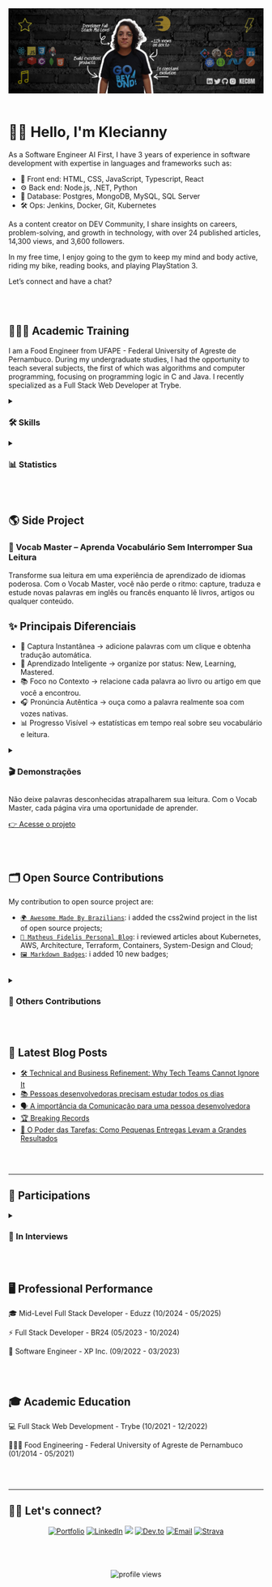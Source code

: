 <img title="My social networks" alt="My social networks" src="./assets/Couver-2025.png" />

<br>
<br>

# 👋🏽 Hello, I'm Klecianny

As a Software Engineer AI First, I have 3 years of experience in software development with expertise in languages and frameworks such as:

- 🎨 Front end: HTML, CSS, JavaScript, Typescript, React
- ⚙️ Back end: Node.js, .NET, Python
- 💾 Database: Postgres, MongoDB, MySQL, SQL Server
- 🛠️ Ops: Jenkins, Docker, Git, Kubernetes

<!-- Use the Dev.to api for get status -->
As a content creator on DEV Community, I share insights on careers, problem-solving, and growth in technology, with over 24 published articles, 14,300 views, and 3,600 followers.

In my free time, I enjoy going to the gym to keep my mind and body active, riding my bike, reading books, and playing PlayStation 3.

Let’s connect and have a chat?

<br>
<br>

## 👩🏽‍🎓 Academic Training

I am a Food Engineer from UFAPE - Federal University of Agreste de Pernambuco. During my undergraduate studies, I had the opportunity to teach several subjects, the first of which was algorithms and computer programming, focusing on programming logic in C and Java. I recently specialized as a Full Stack Web Developer at Trybe.

<details>
  <summary><h3>🛠 Skills</h3></summary>
<p>
<div>
<h4>Languages</h4>
<img title="JavaScript" alt="JavaScript" height="40" width="40" src="https://raw.githubusercontent.com/devicons/devicon/master/icons/javascript/javascript-plain.svg" />
<img title="TypeScript" alt="TypeScript" height="40" width="40" src="https://raw.githubusercontent.com/devicons/devicon/master/icons/typescript/typescript-original.svg" />
<img title="Python" alt="Python" height="40" width="40" src="https://cdn.jsdelivr.net/gh/devicons/devicon/icons/python/python-original.svg" />
  
<br>

<h4>Frontend Tools</h4>
<img title="HTML" alt="HTML" height="40" width="40" src="https://raw.githubusercontent.com/devicons/devicon/master/icons/html5/html5-original.svg" />
<img title="CSS" alt="CSS" height="40" width="40" src="https://raw.githubusercontent.com/devicons/devicon/master/icons/css3/css3-original.svg" />
<img title="React" alt="React" height="40" width="40" src="https://raw.githubusercontent.com/devicons/devicon/master/icons/react/react-original.svg" />
<img title="Redux" alt="Redux" height="40" width="40" src="https://raw.githubusercontent.com/devicons/devicon/master/icons/redux/redux-original.svg" />
<img title="Bootstrap" alt="Bootstrap" width="40" height="40" src="https://cdn.jsdelivr.net/gh/devicons/devicon/icons/bootstrap/bootstrap-original.svg" />
<img title="Ant Design" alt="Ant Design" height="40" width="40" src="https://cdn.jsdelivr.net/gh/devicons/devicon@latest/icons/antdesign/antdesign-original.svg" />
<img title="Material UI" alt="Material UI" height="40" width="40" src="https://cdn.jsdelivr.net/gh/devicons/devicon@latest/icons/materialui/materialui-original.svg" />         
<img title="Tailwindcss" alt="Tailwindcss" height="40" width="40" src="https://cdn.jsdelivr.net/gh/devicons/devicon@latest/icons/tailwindcss/tailwindcss-original.svg" />

<br>
  
<h4>Backend Tools</h4>
<img title="Node.JS" alt="Node.JS" height="40" width="40" src="https://cdn.jsdelivr.net/gh/devicons/devicon/icons/nodejs/nodejs-original.svg" />
<img title="MySQL" alt="MySQL" height="40" width="40" src="https://cdn.jsdelivr.net/gh/devicons/devicon/icons/mysql/mysql-original.svg" />
<img title="MongoDB" alt="MongoDB" height="40" width="40" src="https://cdn.jsdelivr.net/gh/devicons/devicon/icons/mongodb/mongodb-original.svg" />
<img title="PostgreSQL" alt="PostgreSQL" height="40" width="40" src="https://cdn.jsdelivr.net/gh/devicons/devicon/icons/postgresql/postgresql-original.svg" />
<img title="SQL Server" alt="SQL Server" height="40" width="40" src="https://cdn.jsdelivr.net/gh/devicons/devicon@latest/icons/microsoftsqlserver/microsoftsqlserver-original.svg" />
<img title="Django" alt="Django" height="40" width="40" src="https://cdn.jsdelivr.net/gh/devicons/devicon@latest/icons/django/django-plain.svg" />
<img title="Django Rest Framework" alt="Django Rest Framework" height="40" width="40" src="https://cdn.jsdelivr.net/gh/devicons/devicon@latest/icons/djangorest/djangorest-original.svg" />
<img title="DBeaver" alt="DBeaver" height="40" width="40" src="https://cdn.jsdelivr.net/gh/devicons/devicon@latest/icons/dbeaver/dbeaver-original.svg" />
<img title="Postman" alt="Postman" height="40" width="40" src="https://cdn.jsdelivr.net/gh/devicons/devicon@latest/icons/postman/postman-original.svg" />

<br>

<h4>Testing Tools</h4>
<img title="Jest" alt="Jest" height="40" width="40" src="https://raw.githubusercontent.com/devicons/devicon/master/icons/jest/jest-plain.svg" />
<img title="React Testing Library" alt="React Testing Library" width="40" height="40" src="https://testing-library.com/img/logo-large.png" />
<img title="Mocha" alt="Mocha" height="40" width="40" src="https://cdn.jsdelivr.net/gh/devicons/devicon/icons/mocha/mocha-plain.svg" />
<img title="Pytest" alt="Pytest" height="40" width="40" src="https://cdn.jsdelivr.net/gh/devicons/devicon/icons/pytest/pytest-original.svg" />

<br>

<h4>DevOps Tools</h4>
<img title="Docker" alt="Docker" height="40" width="40" src="https://raw.githubusercontent.com/devicons/devicon/master/icons/docker/docker-original.svg" />
<img title="Vercel" alt="Vercel" height="40" width="40" src="https://www.svgrepo.com/show/327408/logo-vercel.svg" />
<img title="Jenkins" alt="Jenkins" height="40" width="40" src="https://cdn.jsdelivr.net/gh/devicons/devicon@latest/icons/jenkins/jenkins-original.svg" />
<img title="Grafana" alt="Grafana" height="40" width="40" src="https://cdn.jsdelivr.net/gh/devicons/devicon@latest/icons/grafana/grafana-original.svg" />

<br>

<h4>Utility Tools</h4>
<img title="Linux" alt="Linux" width="40" height="40" src="https://raw.githubusercontent.com/devicons/devicon/master/icons/linux/linux-original.svg" />
<img title="Windows" alt="Windows" width="40" height="40" src="https://cdn.jsdelivr.net/gh/devicons/devicon@latest/icons/windows11/windows11-original.svg" />
<img title="Debian" alt="Debian" width="40" height="40" src="https://cdn.jsdelivr.net/gh/devicons/devicon/icons/debian/debian-original.svg" />
<img title="Apple" alt="Apple" width="40" height="40" src="https://cdn.jsdelivr.net/gh/devicons/devicon@latest/icons/apple/apple-original.svg" />     
<img title="Vscode" alt="Vscode" height="40" width="40" src="https://cdn.jsdelivr.net/gh/devicons/devicon/icons/vscode/vscode-original.svg" />
<img title="Jira" alt="Jira" height="40" width="40" src="https://cdn.jsdelivr.net/gh/devicons/devicon@latest/icons/jira/jira-original.svg" />

</div>
</p>
</details>

<details>
<summary><h3>📊 Statistics</h3></summary>

<div align="center">
  <img width="96%" src="https://github-profile-summary-cards.vercel.app/api/cards/profile-details?username=Kecbm&theme=radical" />
</div>

<div align="center">
  <img width="48%" src="https://github-readme-stats.anuraghazra1.vercel.app/api/top-langs/?username=kecbm&theme=radical&hide_border=true&no-bg=true&no-frame=true&langs_count=10&layout=compact" />
  <img width="48%" src="https://github-readme-stats.vercel.app/api?username=Kecbm&theme=radical&hide_border=true" />
</div>

</details>

<br>
<br>

<!--
## 👩🏽‍💻 Professional

I am currently a Software Engineer AI First at 

<br>
<br>
-->

## 🌎 Side Project

### 📖 Vocab Master – Aprenda Vocabulário Sem Interromper Sua Leitura

Transforme sua leitura em uma experiência de aprendizado de idiomas poderosa.
Com o Vocab Master, você não perde o ritmo: capture, traduza e estude novas palavras em inglês ou francês enquanto lê livros, artigos ou qualquer conteúdo.

## ✨ Principais Diferenciais

- 🚀 Captura Instantânea → adicione palavras com um clique e obtenha tradução automática.
- 🧠 Aprendizado Inteligente → organize por status: New, Learning, Mastered.
- 📚 Foco no Contexto → relacione cada palavra ao livro ou artigo em que você a encontrou.
- 🎧 Pronúncia Autêntica → ouça como a palavra realmente soa com vozes nativas.
- 📊 Progresso Visível → estatísticas em tempo real sobre seu vocabulário e leitura.

<details>
  <summary><h3>🎬 Demonstrações</h3></summary>

📚 Adicione novas palavras e veja a mágica acontecer
<img title="Adicionando uma nova palavra" alt="My social networks" src="./assets/1.add.gif" />

🎮 Transforme seu aprendizado em um jogo
<img title="Adicionando uma nova palavra" alt="My social networks" src="./assets/2.edit.gif" />

🔎 Encontre qualquer palavra em segundos
<img title="Adicionando uma nova palavra" alt="My social networks" src="./assets/3.filters.gif" />
</details>

Não deixe palavras desconhecidas atrapalharem sua leitura.
Com o Vocab Master, cada página vira uma oportunidade de aprender.

[👉 Acesse o projeto](mastervocab.vercel.app)

<br>
<br>

## 🗂️ Open Source Contributions

My contribution to open source project are:

- [`🌍 Awesome Made By Brazilians`](https://github.com/felipefialho/awesome-made-by-brazilians/pull/182): i added the css2wind project in the list of open source projects;
- [`🦕 Matheus Fidelis Personal Blog`](https://github.com/msfidelis/personal-blog): i reviewed articles about Kubernetes, AWS, Architecture, Terraform, Containers, System-Design and Cloud;
- [`🖼️ Markdown Badges`](https://github.com/Ileriayo/markdown-badges/pull/805): i added 10 new badges;

<br>

<details>
  <summary><h3>📑 Others Contributions</h3></summary>

  - [`🎨 KawaiiLogos`](https://github.com/SAWARATSUKI/KawaiiLogos/pull/197): I add the português README translation;
  - [`🐧 Frontend Rinha`](https://github.com/codante-io/rinha-frontend/pull/28): i organized the list of JSON files in ascending order according to size and added this information to the list;
  - [`🆘 SOS Enchentes`](https://github.com/sidssouza/sos-enchentes/pull/1): i improved the pop-up design by adding a closed icon;
</details>

<br>
<br>

## 📖 Latest Blog Posts

<ul>
<li><a href="https://dev.to/kecbm/technical-and-business-refinement-why-tech-teams-cannot-ignore-it-43i5" target="_blank">🛠️ Technical and Business Refinement: Why Tech Teams Cannot Ignore It</a></li>
<li><a href="https://dev.to/kecbm/pessoas-desenvolvedoras-precisam-estudar-todos-os-dias-5dea" target="_blank">📚 Pessoas desenvolvedoras precisam estudar todos os dias</a></li>
<li><a href="https://dev.to/kecbm/a-importancia-da-comunicacao-para-uma-pessoa-desenvolvedora-4349" target="_blank">🗣️  A importância da Comunicação para uma pessoa desenvolvedora</a></li>
<li><a href="https://dev.to/kecbm/breaking-records-55ji" target="_blank">🏆 Breaking Records</a></li>
<li><a href="https://dev.to/kecbm/o-poder-das-tarefas-como-pequenas-entregas-levam-a-grandes-resultados-2of6" target="_blank">🧩 O Poder das Tarefas: Como Pequenas Entregas Levam a Grandes Resultados</a></li>
</ul>

<br>
<br>

----

## 🤠 Participations

<details>
<summary><h3>🎥 In Interviews</h3></summary>

- 💾 <a href="https://www.twitch.tv/videos/2435200518" target="_blank">Palestra De Volta ao Código no GitHub Brasil</a>
- 💻 <a href="https://www.linkedin.com/posts/kooperecooperativa_na-koopere-acreditamos-na-melhoria-cont%C3%ADnua-activity-7287448880298782721-nER5/?utm_source=share&utm_medium=member_desktop" target="_blank">Experiência de trabalho na Koopere</a>
- 💜 <a href="https://www.instagram.com/reel/C1UtOU5LvUY/?utm_source=ig_web_copy_link&igsh=MzRlODBiNWFlZA%3D%3D" target="_blank">Como a UX para Minas Pretas fez diferença na minha vida em 2023</a>
- 👩🏾‍💻 <a href="https://g1.globo.com/tecnologia/noticia/2023/05/10/ja-incentivo-meus-filhos-comeco-pode-ser-frustrante-profissionais-contam-como-e-trabalhar-com-programacao.ghtml" target="_blank">Profissionais contam como é trabalhar com programação - Globo</a>
- 🤖 <a href="https://www.youtube.com/watch?v=Tonfpy4eQFY&list=PLw0GGb7tHTHv3gdy39NrOrLh7TrnqjUrL" target="_blank">Série Muito além do código - XP Inc.</a>
  
</details>

<br>
<br>

## 🖥 Professional Performance

<!-- ⚖️ -->

🎓 Mid-Level Full Stack Developer - Eduzz (10/2024 - 05/2025)

⚡ Full Stack Developer - BR24 (05/2023 - 10/2024)

🏦 Software Engineer - XP Inc. (09/2022 - 03/2023)

<!-- 🎷 Saxophonist at the Manoel Rabelo Orchestra - Garanhuns City Hall (01/2017 - 12/2020) -->

<br>
<br>

## 🎓 Academic Education

💻 Full Stack Web Development - Trybe (10/2021 - 12/2022)

👩🏽‍🔬 Food Engineering - Federal University of Agreste de Pernambuco (01/2014 - 05/2021)

<br>
<br>

----

## 🤝🏾 Let's connect?

<div align="center" style="display: inline_block">
<a href="https://kecbm.vercel.app/" target="_blank"><img title="Portfolio" alt="Portfolio" src="https://img.shields.io/badge/-Portfólio-06D6A0?style=for-the-badge" target="_blank"></a>
<a href="https://www.linkedin.com/in/kecbm/" target="_blank"><img title="LinkedIn" alt="LinkedIn" src="https://img.shields.io/badge/-LinkedIn-%230077B5?style=for-the-badge&logo=linkedin&logoColor=white" target="_blank"></a>
<a href="https://twitter.com/Kecbm" target="_blank"><img src="https://img.shields.io/badge/Twitter-1DA1F2?style=for-the-badge&logo=twitter&logoColor=white" target="_blank"></a>
<!-- <a href="https://bsky.app/profile/kecbm.bsky.social" target="_blank"><img title="Bluesky" alt="Bluesky" src="https://img.shields.io/badge/Bluesky-0285FF?logo=bluesky&logoColor=fff&style=for-the-badge" target="_blank"></a> -->
<a href="https://dev.to/kecbm" target="_blank"><img title="Dev.to" alt="Dev.to" src="https://img.shields.io/static/v1?message=dev.to&logo=dev.to&label=&color=0A0A0A&logoColor=white&labelColor=&style=for-the-badge" /></a>
<a href="mailto:kleciannymelo@gmail.com"><img title="Email" alt="Email" src="https://img.shields.io/badge/Gmail-C00021?style=for-the-badge&logo=gmail&logoColor=white" target="_blank"></a>
<a href="https://www.strava.com/athletes/kecbm"><img title="Strava" alt="Strava" src="https://img.shields.io/badge/Strava-FC4C02?style=for-the-badge&logo=strava&logoColor=white" target="_blank" /></a>
</div>

<br>
<br>
<br>
<br>

<div align="center">
  <img src="https://komarev.com/ghpvc/?username=Kecbm" alt="profile views" />
</div>
